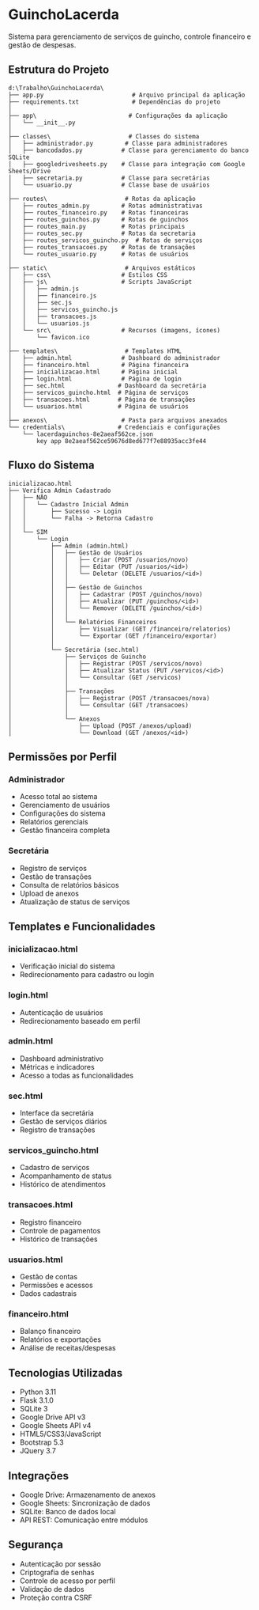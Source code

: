 # GuinchoLacerda

Sistema para gerenciamento de serviços de guincho, controle financeiro e gestão de despesas.

## Estrutura do Projeto

```
d:\Trabalho\GuinchoLacerda\
├── app.py                         # Arquivo principal da aplicação
├── requirements.txt               # Dependências do projeto
│
├── app\                          # Configurações da aplicação
│   └── __init__.py
│
├── classes\                      # Classes do sistema
│   ├── administrador.py         # Classe para administradores
│   ├── bancodados.py           # Classe para gerenciamento do banco SQLite
│   ├── googledrivesheets.py    # Classe para integração com Google Sheets/Drive
│   ├── secretaria.py           # Classe para secretárias
│   └── usuario.py              # Classe base de usuários
│
├── routes\                      # Rotas da aplicação
│   ├── routes_admin.py         # Rotas administrativas
│   ├── routes_financeiro.py    # Rotas financeiras
│   ├── routes_guinchos.py      # Rotas de guinchos
│   ├── routes_main.py          # Rotas principais
│   ├── routes_sec.py           # Rotas da secretaria
│   ├── routes_servicos_guincho.py  # Rotas de serviços
│   ├── routes_transacoes.py    # Rotas de transações
│   └── routes_usuario.py       # Rotas de usuários
│
├── static\                      # Arquivos estáticos
│   ├── css\                    # Estilos CSS
│   ├── js\                     # Scripts JavaScript
│   │   ├── admin.js
│   │   ├── financeiro.js
│   │   ├── sec.js
│   │   ├── servicos_guincho.js
│   │   ├── transacoes.js
│   │   └── usuarios.js
│   └── src\                    # Recursos (imagens, ícones)
│       └── favicon.ico
│
├── templates\                   # Templates HTML
│   ├── admin.html              # Dashboard do administrador
│   ├── financeiro.html         # Página financeira
│   ├── inicializacao.html      # Página inicial
│   ├── login.html              # Página de login
│   ├── sec.html               # Dashboard da secretária
│   ├── servicos_guincho.html  # Página de serviços
│   ├── transacoes.html        # Página de transações
│   └── usuarios.html          # Página de usuários
│
├── anexos\                     # Pasta para arquivos anexados
└── credentials\               # Credenciais e configurações
    └── lacerdaguinchos-8e2aeaf562ce.json
        key app 8e2aeaf562ce59676d8ed677f7e88935acc3fe44
```

## Fluxo do Sistema

```
inicializacao.html
├── Verifica Admin Cadastrado
│   ├── NÃO
│   │   └── Cadastro Inicial Admin
│   │       ├── Sucesso -> Login
│   │       └── Falha -> Retorna Cadastro
│   │
│   └── SIM
│       └── Login
│           ├── Admin (admin.html)
│           │   ├── Gestão de Usuários
│           │   │   ├── Criar (POST /usuarios/novo)
│           │   │   ├── Editar (PUT /usuarios/<id>)
│           │   │   └── Deletar (DELETE /usuarios/<id>)
│           │   │
│           │   ├── Gestão de Guinchos
│           │   │   ├── Cadastrar (POST /guinchos/novo)
│           │   │   ├── Atualizar (PUT /guinchos/<id>)
│           │   │   └── Remover (DELETE /guinchos/<id>)
│           │   │
│           │   └── Relatórios Financeiros
│           │       ├── Visualizar (GET /financeiro/relatorios)
│           │       └── Exportar (GET /financeiro/exportar)
│           │
│           └── Secretária (sec.html)
│               ├── Serviços de Guincho
│               │   ├── Registrar (POST /servicos/novo)
│               │   ├── Atualizar Status (PUT /servicos/<id>)
│               │   └── Consultar (GET /servicos)
│               │
│               ├── Transações
│               │   ├── Registrar (POST /transacoes/nova)
│               │   └── Consultar (GET /transacoes)
│               │
│               └── Anexos
│                   ├── Upload (POST /anexos/upload)
│                   └── Download (GET /anexos/<id>)
```

## Permissões por Perfil

### Administrador
- Acesso total ao sistema
- Gerenciamento de usuários
- Configurações do sistema
- Relatórios gerenciais
- Gestão financeira completa

### Secretária
- Registro de serviços
- Gestão de transações
- Consulta de relatórios básicos
- Upload de anexos
- Atualização de status de serviços

## Templates e Funcionalidades

### inicializacao.html
- Verificação inicial do sistema
- Redirecionamento para cadastro ou login

### login.html
- Autenticação de usuários
- Redirecionamento baseado em perfil

### admin.html
- Dashboard administrativo
- Métricas e indicadores
- Acesso a todas as funcionalidades

### sec.html
- Interface da secretária
- Gestão de serviços diários
- Registro de transações

### servicos_guincho.html
- Cadastro de serviços
- Acompanhamento de status
- Histórico de atendimentos

### transacoes.html
- Registro financeiro
- Controle de pagamentos
- Histórico de transações

### usuarios.html
- Gestão de contas
- Permissões e acessos
- Dados cadastrais

### financeiro.html
- Balanço financeiro
- Relatórios e exportações
- Análise de receitas/despesas

## Tecnologias Utilizadas

- Python 3.11
- Flask 3.1.0
- SQLite 3
- Google Drive API v3
- Google Sheets API v4
- HTML5/CSS3/JavaScript
- Bootstrap 5.3
- JQuery 3.7

## Integrações

- Google Drive: Armazenamento de anexos
- Google Sheets: Sincronização de dados
- SQLite: Banco de dados local
- API REST: Comunicação entre módulos

## Segurança

- Autenticação por sessão
- Criptografia de senhas
- Controle de acesso por perfil
- Validação de dados
- Proteção contra CSRF
